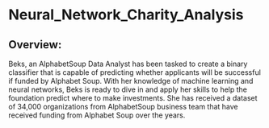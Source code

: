 # Neural_Network_Charity_Analysis

## Overview:
Beks, an AlphabetSoup Data Analyst has been tasked to create a binary classifier that is capable of predicting whether applicants will be successful if funded by Alphabet Soup.
With her knowledge of machine learning and neural networks, Beks is ready to dive in and apply her skills to help the foundation predict where to make investments.
She has received a dataset of 34,000 organizations from AlphabetSoup business team that have received funding from Alphabet Soup over the years. 
